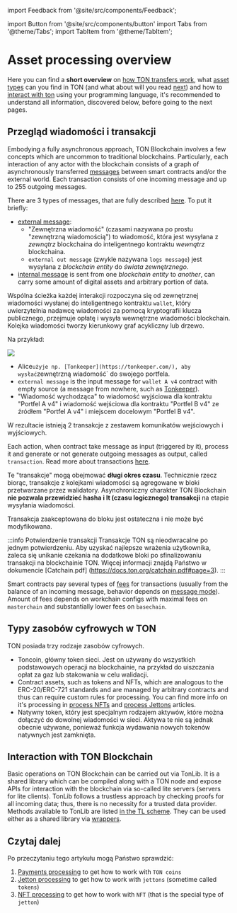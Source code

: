 import Feedback from '@site/src/components/Feedback';

import Button from '@site/src/components/button'
import Tabs from '@theme/Tabs';
import TabItem from '@theme/TabItem';

# Asset processing overview

Here you can find a **short overview** on [how TON transfers work](/v3/documentation/dapps/assets/overview#overview-on-messages-and-transactions), what [asset types](/v3/documentation/dapps/assets/overview#digital-asset-types-on-ton) can you find in TON (and what about will you read [next](/v3/documentation/dapps/assets/overview#read-next)) and how to [interact with ton](/v3/documentation/dapps/assets/overview#interaction-with-ton-blockchain) using your programming language, it's recommended to understand all information, discovered below, before going to the next pages.

## Przegląd wiadomości i transakcji

Embodying a fully asynchronous approach, TON Blockchain involves a few concepts which are uncommon to traditional blockchains. Particularly, each interaction of any actor with the blockchain consists of a graph of asynchronously transferred [messages](/v3/documentation/smart-contracts/message-management/messages-and-transactions) between smart contracts and/or the external world. Each transaction consists of one incoming message and up to 255 outgoing messages.

There are 3 types of messages, that are fully described [here](/v3/documentation/smart-contracts/message-management/sending-messages#types-of-messages). To put it briefly:

- [external message](/v3/documentation/smart-contracts/message-management/external-messages):
  - "Zewnętrzna wiadomość" (czasami nazywana po prostu "zewnętrzną wiadomością") to wiadomość, która jest wysyłana z *zewnątrz* blockchaina do inteligentnego kontraktu *wewnątrz* blockchaina.
  - `external out message` (zwykle nazywana `logs message`) jest wysyłana z *blockchain entity* do *świata zewnętrznego*.
- [internal message](/v3/documentation/smart-contracts/message-management/internal-messages) is sent from one *blockchain entity* to *another*, can carry some amount of digital assets and arbitrary portion of data.

Wspólna ścieżka każdej interakcji rozpoczyna się od zewnętrznej wiadomości wysłanej do inteligentnego kontraktu `wallet`, który uwierzytelnia nadawcę wiadomości za pomocą kryptografii klucza publicznego, przejmuje opłatę i wysyła wewnętrzne wiadomości blockchain. Kolejka wiadomości tworzy kierunkowy graf acykliczny lub drzewo.

Na przykład:

![](/img/docs/asset-processing/alicemsgDAG.svg)

- Alice`użyje np. [Tonkeeper](https://tonkeeper.com/), aby wysłać`zewnętrzną wiadomość\` do swojego portfela.
- `external message` is the input message for `wallet A v4` contract with empty source (a message from nowhere, such as [Tonkeeper](https://tonkeeper.com/)).
- "Wiadomość wychodząca" to wiadomość wyjściowa dla kontraktu "Portfel A v4" i wiadomość wejściowa dla kontraktu "Portfel B v4" ze źródłem "Portfel A v4" i miejscem docelowym "Portfel B v4".

W rezultacie istnieją 2 transakcje z zestawem komunikatów wejściowych i wyjściowych.

Each action, when contract take message as input (triggered by it), process it and generate or not generate outgoing messages as output, called `transaction`. Read more about transactions [here](/v3/documentation/smart-contracts/message-management/messages-and-transactions#what-is-a-transaction).

Te "transakcje" mogą obejmować **długi okres czasu**. Technicznie rzecz biorąc, transakcje z kolejkami wiadomości są agregowane w bloki przetwarzane przez walidatory. Asynchroniczny charakter TON Blockchain **nie pozwala przewidzieć hasha i lt (czasu logicznego) transakcji** na etapie wysyłania wiadomości.

Transakcja zaakceptowana do bloku jest ostateczna i nie może być modyfikowana.

:::info Potwierdzenie transakcji
Transakcje TON są nieodwracalne po jednym potwierdzeniu. Aby uzyskać najlepsze wrażenia użytkownika, zaleca się unikanie czekania na dodatkowe bloki po sfinalizowaniu transakcji na blockchainie TON. Więcej informacji znajdą Państwo w dokumencie [Catchain.pdf] (https://docs.ton.org/catchain.pdf#page=3).
:::

Smart contracts pay several types of [fees](/v3/documentation/smart-contracts/transaction-fees/fees) for transactions (usually from the balance of an incoming message, behavior depends on [message mode](/v3/documentation/smart-contracts/message-management/sending-messages#message-modes)). Amount of fees depends on workchain configs with maximal fees on `masterchain` and substantially lower fees on `basechain`.

## Typy zasobów cyfrowych w TON

TON posiada trzy rodzaje zasobów cyfrowych.

- Toncoin, główny token sieci. Jest on używany do wszystkich podstawowych operacji na blockchainie, na przykład do uiszczania opłat za gaz lub stakowania w celu walidacji.
- Contract assets, such as tokens and NFTs, which are analogous to the ERC-20/ERC-721 standards and are managed by arbitrary contracts and thus can require custom rules for processing. You can find more info on it's processing in [process NFTs](/v3/guidelines/dapps/asset-processing/nft-processing/nfts) and [process Jettons](/v3/guidelines/dapps/asset-processing/jettons) articles.
- Natywny token, który jest specjalnym rodzajem aktywów, które można dołączyć do dowolnej wiadomości w sieci. Aktywa te nie są jednak obecnie używane, ponieważ funkcja wydawania nowych tokenów natywnych jest zamknięta.

## Interaction with TON Blockchain

Basic operations on TON Blockchain can be carried out via TonLib. It is a shared library which can be compiled along with a TON node and expose APIs for interaction with the blockchain via so-called lite servers (servers for lite clients). TonLib follows a trustless approach by checking proofs for all incoming data; thus, there is no necessity for a trusted data provider. Methods available to TonLib are listed [in the TL scheme](https://github.com/ton-blockchain/ton/blob/master/tl/generate/scheme/tonlib_api.tl#L234). They can be used either as a shared library via [wrappers](/v3/guidelines/dapps/asset-processing/payments-processing/#sdks).

## Czytaj dalej

Po przeczytaniu tego artykułu mogą Państwo sprawdzić:

1. [Payments processing](/v3/guidelines/dapps/asset-processing/payments-processing) to get how to work with `TON coins`
2. [Jetton processing](/v3/guidelines/dapps/asset-processing/jettons) to get how to work with `jettons` (sometime called `tokens`)
3. [NFT processing](/v3/guidelines/dapps/asset-processing/nft-processing/nfts) to get how to work with `NFT` (that is the special type of `jetton`)

<Feedback />

